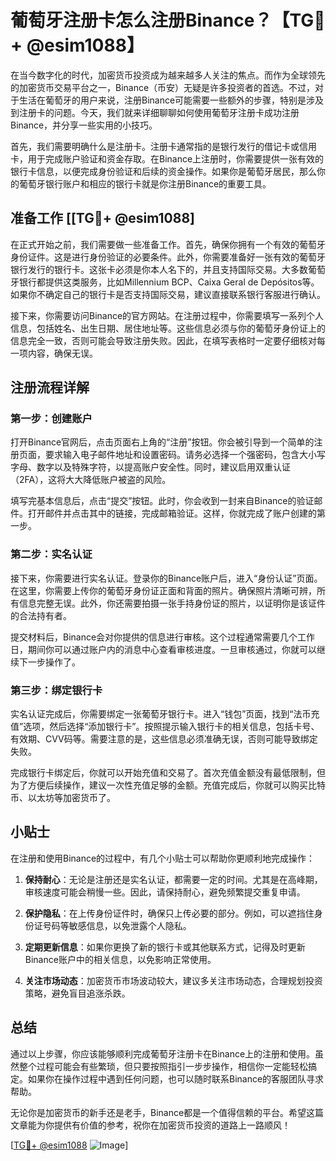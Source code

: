 # 葡萄牙注册卡怎么注册Binance？【TG💪+ @esim1088】

在当今数字化的时代，加密货币投资成为越来越多人关注的焦点。而作为全球领先的加密货币交易平台之一，Binance（币安）无疑是许多投资者的首选。不过，对于生活在葡萄牙的用户来说，注册Binance可能需要一些额外的步骤，特别是涉及到注册卡的问题。今天，我们就来详细聊聊如何使用葡萄牙注册卡成功注册Binance，并分享一些实用的小技巧。

首先，我们需要明确什么是注册卡。注册卡通常指的是银行发行的借记卡或信用卡，用于完成账户验证和资金存取。在Binance上注册时，你需要提供一张有效的银行卡信息，以便完成身份验证和后续的资金操作。如果你是葡萄牙居民，那么你的葡萄牙银行账户和相应的银行卡就是你注册Binance的重要工具。

## 准备工作 [[TG💪+ @esim1088]

在正式开始之前，我们需要做一些准备工作。首先，确保你拥有一个有效的葡萄牙身份证件。这是进行身份验证的必要条件。此外，你需要准备好一张有效的葡萄牙银行发行的银行卡。这张卡必须是你本人名下的，并且支持国际交易。大多数葡萄牙银行都提供这类服务，比如Millennium BCP、Caixa Geral de Depósitos等。如果你不确定自己的银行卡是否支持国际交易，建议直接联系银行客服进行确认。

接下来，你需要访问Binance的官方网站。在注册过程中，你需要填写一系列个人信息，包括姓名、出生日期、居住地址等。这些信息必须与你的葡萄牙身份证上的信息完全一致，否则可能会导致注册失败。因此，在填写表格时一定要仔细核对每一项内容，确保无误。

## 注册流程详解

### 第一步：创建账户

打开Binance官网后，点击页面右上角的“注册”按钮。你会被引导到一个简单的注册页面，要求输入电子邮件地址和设置密码。请务必选择一个强密码，包含大小写字母、数字以及特殊字符，以提高账户安全性。同时，建议启用双重认证（2FA），这将大大降低账户被盗的风险。

填写完基本信息后，点击“提交”按钮。此时，你会收到一封来自Binance的验证邮件。打开邮件并点击其中的链接，完成邮箱验证。这样，你就完成了账户创建的第一步。

### 第二步：实名认证

接下来，你需要进行实名认证。登录你的Binance账户后，进入“身份认证”页面。在这里，你需要上传你的葡萄牙身份证正面和背面的照片。确保照片清晰可辨，所有信息完整无误。此外，你还需要拍摄一张手持身份证的照片，以证明你是该证件的合法持有者。

提交材料后，Binance会对你提供的信息进行审核。这个过程通常需要几个工作日，期间你可以通过账户内的消息中心查看审核进度。一旦审核通过，你就可以继续下一步操作了。

### 第三步：绑定银行卡

实名认证完成后，你需要绑定一张葡萄牙银行卡。进入“钱包”页面，找到“法币充值”选项，然后选择“添加银行卡”。按照提示输入银行卡的相关信息，包括卡号、有效期、CVV码等。需要注意的是，这些信息必须准确无误，否则可能导致绑定失败。

完成银行卡绑定后，你就可以开始充值和交易了。首次充值金额没有最低限制，但为了方便后续操作，建议一次性充值足够的金额。充值完成后，你就可以购买比特币、以太坊等加密货币了。

## 小贴士

在注册和使用Binance的过程中，有几个小贴士可以帮助你更顺利地完成操作：

1. **保持耐心**：无论是注册还是实名认证，都需要一定的时间。尤其是在高峰期，审核速度可能会稍慢一些。因此，请保持耐心，避免频繁提交重复申请。

2. **保护隐私**：在上传身份证件时，确保只上传必要的部分。例如，可以遮挡住身份证号码等敏感信息，以免泄露个人隐私。

3. **定期更新信息**：如果你更换了新的银行卡或其他联系方式，记得及时更新Binance账户中的相关信息，以免影响正常使用。

4. **关注市场动态**：加密货币市场波动较大，建议多关注市场动态，合理规划投资策略，避免盲目追涨杀跌。

## 总结

通过以上步骤，你应该能够顺利完成葡萄牙注册卡在Binance上的注册和使用。虽然整个过程可能会有些繁琐，但只要按照指引一步步操作，相信你一定能轻松搞定。如果你在操作过程中遇到任何问题，也可以随时联系Binance的客服团队寻求帮助。

无论你是加密货币的新手还是老手，Binance都是一个值得信赖的平台。希望这篇文章能为你提供有价值的参考，祝你在加密货币投资的道路上一路顺风！

[[TG💪+ @esim1088](https://t.me/s/esim1088) ![Image](https://i.postimg.cc/4NQfJmqS/Snipaste-2025-05-13-00-14-12.png)]
